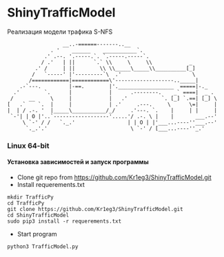 # ShinyTrafficModel
Реализация модели трафика  S-NFS 




```
                  __..-======-------..__
              . '    ______    ___________`.
            .' .--. '.-----.`. `.-----.-----`.
           / .'   | ||      `.` \\     \     \\            _
         .' /     | ||        \\ \\_____\_____\\__________[_]
        /   `-----' |'---------`\  .'                       \
       /============|============\'-------------------.._____|
    .-`---.         |-==.        |'.__________________  =====|-._
  .'        `.      |            |      .--------.    _` ====|  _ .
 /     __     \     |            |   .'           `. [_] `.==| [_] \
[   .`    `.  |     |            | .'     .---.     \      \=|     |
|  | / .-. '  |_____\___________/_/     .'---. `.    |     | |     |
 `-'| | O |'..`------------------'.....'/ .-. \ |    |       ___.--'
     \ `-' / /   `._.'                 | | O | |'___...----''___.--'
      `._.'.'                           \ `-' / [___...----''_.'
```




### Linux 64-bit


#### Установка зависимостей и запуск программы

- Clone git repo from https://github.com/Kr1eg3/ShinyTrafficModel.git
- Install requerements.txt

```
mkdir TrafficPy
cd TrafficPy
git clone https://github.com/Kr1eg3/ShinyTrafficModel.git
cd ShinyTrafficModel
sudo pip3 install -r requerements.txt
```

- Start program

```
python3 TrafficModel.py
```
